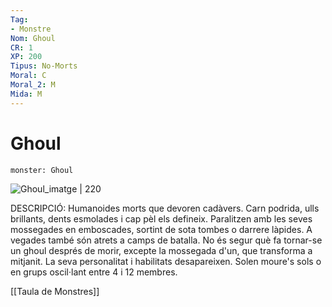 ```yaml
---
Tag:
- Monstre
Nom: Ghoul
CR: 1
XP: 200
Tipus: No-Morts
Moral: C
Moral_2: M
Mida: M
---
```

# Ghoul

```statblock
monster: Ghoul
```

![Ghoul_imatge | 220](https://static.wikia.nocookie.net/forgottenrealms/images/6/62/Ghoul_-_David_Griffith.jpg/revision/latest?cb=20200311071955)

DESCRIPCIÓ: 
Humanoides morts que devoren cadàvers. Carn podrida, ulls brillants, dents esmolades i cap pèl els defineix. Paralitzen amb les seves mossegades en emboscades, sortint de sota tombes o darrere làpides. A vegades també són atrets a camps de batalla. No és segur què fa tornar-se un ghoul després de morir, excepte la mossegada d'un, que transforma a mitjanit. La seva personalitat i habilitats desapareixen. Solen moure's sols o en grups oscil·lant entre 4 i 12 membres.

[[Taula de Monstres]]